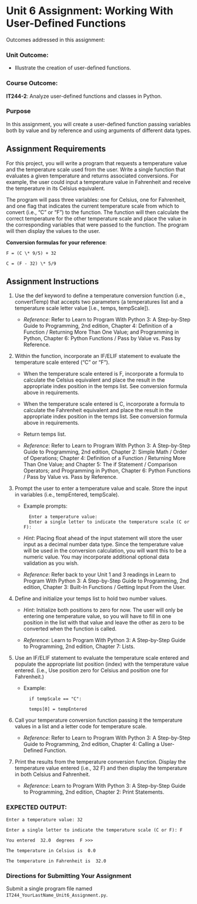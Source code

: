 # Unit 6 Assignment: Working With User-Defined Functions 

Outcomes addressed in this assignment: 

### Unit Outcome: 

- Illustrate the creation of user-defined functions. 

### Course Outcome: 

**IT244-2**: Analyze user-defined functions and classes in Python.  

### Purpose 

In this assignment, you will create a user-defined function passing variables both by value and by reference and using arguments of different data types. 

## Assignment Requirements 

For this project, you will write a program that requests a temperature value and the temperature scale used from the user. Write a single function that evaluates a given temperature and returns associated conversions. For example, the user could input a temperature value in Fahrenheit and receive the temperature in its Celsius equivalent.

The program will pass three variables: one for Celsius, one for Fahrenheit, and one flag that indicates the current temperature scale from which to convert (i.e., “C” or “F”) to the function. The function will then calculate the correct temperature for the other temperature scale and place the value in the corresponding variables that were passed to the function. The program will then display the values to the user. 

**Conversion formulas for your reference**:

`F = (C \* 9/5) + 32`

`C = (F - 32) \* 5/9`

## Assignment Instructions 

1. Use the def keyword to define a temperature conversion function (i.e., convertTemp) that accepts two parameters (a temperatures list and a temperature scale letter value [i.e., temps, tempScale]).

	- *Reference*: Refer to Learn to Program With Python 3: A Step-by-Step Guide to Programming, 2nd edition, Chapter 4: Definition of a Function / Returning More Than One Value; and Programming in Python, Chapter 6: Python Functions / Pass by Value vs. Pass by Reference.

2. Within the function, incorporate an IF/ELIF statement to evaluate the temperature scale entered (“C” or “F”).

	- When the temperature scale entered is F, incorporate a formula to calculate the Celsius equivalent and place the result in the appropriate index position in the temps list. See conversion formula above in requirements.

	- When the temperature scale entered is C, incorporate a formula to calculate the Fahrenheit equivalent and place the result in the appropriate index position in the temps list. See conversion formula above in requirements.

	- Return temps list.

	- *Reference*: Refer to Learn to Program With Python 3: A Step-by-Step Guide to Programming, 2nd edition, Chapter 2: Simple Math / Order of Operations; Chapter 4: Definition of a Function / Returning More Than One Value; and Chapter 5: The if Statement / Comparison Operators; and Programming in Python, Chapter 6: Python Functions / Pass by Value vs. Pass by Reference.

3. Prompt the user to enter a temperature value and scale. Store the input in variables (i.e., tempEntered, tempScale).

	- Example prompts:

			Enter a temperature value:
			Enter a single letter to indicate the temperature scale (C or F):

	- *Hint*: Placing float ahead of the input statement will store the user input as a decimal number data type. Since the temperature value will be used in the conversion calculation, you will want this to be a numeric value. You may incorporate additional optional data validation as you wish.

	- *Reference*: Refer back to your Unit 1 and 3 readings in Learn to Program With Python 3: A Step-by-Step Guide to Programming, 2nd edition, Chapter 3: Built-In Functions / Getting Input From the User.

4. Define and initialize your temps list to hold two number values.

	- *Hint*: Initialize both positions to zero for now. The user will only be entering one temperature value, so you will have to fill in one position in the list with that value and leave the other as zero to be converted when the function is called.

	- *Reference*: Learn to Program With Python 3: A Step-by-Step Guide to Programming, 2nd edition, Chapter 7: Lists.

5. Use an IF/ELIF statement to evaluate the temperature scale entered and populate the appropriate list position (index) with the temperature value entered. (i.e., Use position zero for Celsius and position one for Fahrenheit.)

	- Example:

			if tempScale == "C":           

    		temps[0] = tempEntered

6. Call your temperature conversion function passing it the temperature values in a list and a letter code for temperature scale.

	- *Reference*: Refer to Learn to Program With Python 3: A Step-by-Step Guide to Programming, 2nd edition, Chapter 4: Calling a User-Defined Function.

7. Print the results from the temperature conversion function. Display the temperature value entered (i.e., 32 F) and then display the temperature in both Celsius and Fahrenheit.

	- *Reference*: Learn to Program With Python 3: A Step-by-Step Guide to Programming, 2nd edition, Chapter 2: Print Statements.

### EXPECTED OUTPUT:

	Enter a temperature value: 32
	
	Enter a single letter to indicate the temperature scale (C or F): F
	
	You entered  32.0  degrees  F >>>
	
	The temperature in Celsius is  0.0
	
	The temperature in Fahrenheit is  32.0

### Directions for Submitting Your Assignment 

Submit a single program file named `IT244_YourLastName_Unit6_Assignment.py`. 